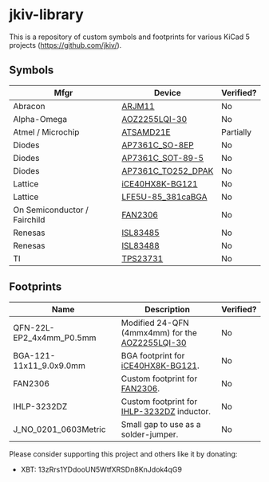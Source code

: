 # jkiv-library

This is a repository of custom symbols and footprints for various KiCad 5 projects (https://github.com/jkiv/).

## Symbols

Mfgr | Device | Verified?
--- | --- | ---
Abracon | [ARJM11](https://abracon.com/Magnetics/ARJM11.pdf) | No
Alpha-Omega | [AOZ2255LQI-30](http://www.aosmd.com/products/power-ics/ezbuck-dc-dc-buck-regulators/AOZ2255LQI-30) | No
Atmel / Microchip | [ATSAMD21E](https://www.microchip.com/wwwproducts/en/ATsamd21g15) | Partially 
Diodes | [AP7361C_SO-8EP](https://www.diodes.com/part/view/AP7361C) | No
Diodes | [AP7361C_SOT-89-5](https://www.diodes.com/part/view/AP7361C) | No
Diodes | [AP7361C_TO252_DPAK](https://www.diodes.com/part/view/AP7361C) | No
Lattice | [iCE40HX8K-BG121](http://www.latticesemi.com/iCE40) | No
Lattice | [LFE5U-85_381caBGA](http://www.latticesemi.com/en/Products/FPGAandCPLD/ECP5) | No
On Semiconductor / Fairchild | [FAN2306](https://www.onsemi.com/products/power-management/dc-dc-controllers-converters-regulators/converters/fan2306) | No
Renesas | [ISL83485](https://www.renesas.com/us/en/products/interface/rs-485-rs-422-rs-232/rs-485-rs-422/device/ISL83485.html) | No
Renesas | [ISL83488](https://www.renesas.com/us/en/products/interface/rs-485-rs-422-rs-232/rs-485-rs-422/device/ISL83488.html) | No
TI | [TPS23731](https://www.ti.com/product/TPS23731) | No

## Footprints

Name | Description | Verified?
--- | --- | ---
QFN-22L-EP2_4x4mm_P0.5mm | Modified 24-QFN (4mmx4mm) for the [AOZ2255LQI-30](http://www.aosmd.com/products/power-ics/ezbuck-dc-dc-buck-regulators/AOZ2255LQI-30) | No
BGA-121-11x11_9.0x9.0mm | BGA footprint for [iCE40HX8K-BG121](http://www.latticesemi.com/iCE40). | No
FAN2306 | Custom footprint for [FAN2306](https://www.onsemi.com/products/power-management/dc-dc-controllers-converters-regulators/converters/fan2306). | No
IHLP-3232DZ | Custom footprint for [IHLP-3232DZ](https://www.vishay.com/product?docid=34316) inductor. | No
J_NO_0201_0603Metric | Small gap to use as a solder-jumper. | No

Please consider supporting this project and others like it by donating:
* XBT: 13zRrs1YDdooUN5WtfXRSDn8KnJdok4qG9

